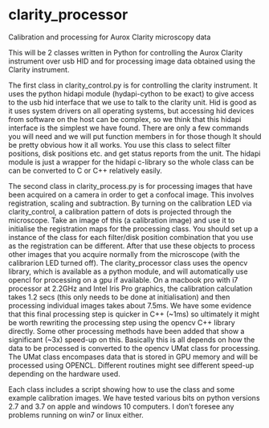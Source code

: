 # clarity_processor
Calibration and processing for Aurox Clarity microscopy data

This will be 2 classes written in Python for controlling the Aurox Clarity instrument over usb HID and for processing image data obtained using the Clarity instrument.
 
The first class in clarity_control.py is for controlling the clarity instrument.  It uses the python hidapi module (hydapi-cython to be exact) to give access to the usb hid interface that we use to talk to the clarity unit.  Hid is good as it uses system drivers on all operating systems, but accessing hid devices from software on the host can be complex, so we think that this hidapi interface is the simplest we have found.  There are only a few commands you will need and we will put function members in for those though It should be pretty obvious how it all works.  You use this class to select filter positions, disk positions etc. and get status reports from the unit.  The hidapi module is just a wrapper for the hidapi c-library so the whole class can be can be converted to C or C++ relatively easily.
 
The second class in clarity_process.py is for processing images that have been acquired on a camera in order to get a confocal image.  This involves registration, scaling and subtraction.  By turning on the calibration LED via clarity_control, a calibration pattern of dots is projected through the microscope.  Take an image of this (a calibration image) and use it to initialise the registration maps for the processing class. You should set up a instance of the class for each filter/disk position combination that you use as the registration can be different.  After that use these objects to process other images that you acquire normally from the microscope (with the calibrarion LED turned off).  The clarity_processor class uses the opencv library, which is available as a python module, and will automatically use opencl for processing on a gpu if available.  On a macbook pro with i7 processor at 2.2GHz and Intel Iris Pro graphics, the calibration calculation takes 1.2 secs (this only needs to be done at initialisation) and then processing individual images takes about 7.5ms. We have some evidence that this final processing step is quicker in C++ (~1ms) so ultimately it might be worth rewriting the processing step using the opencv C++ library directly.  Some other processing methods have been added that show a significant (~3x) speed-up on this.  Basically this is all depends on how the data to be processed is converted to the opencv UMat class for processing.  The UMat class encompases data that is stored in GPU memory and will be processed using OPENCL.  Different routines might see different speed-up depending on the hardware used. 

Each class includes a script showing how to use the class and some example calibration images.  We have tested various bits on python versions 2.7 and 3.7 on apple and windows 10 computers.  I don’t foresee any problems running on win7 or linux either.
 
